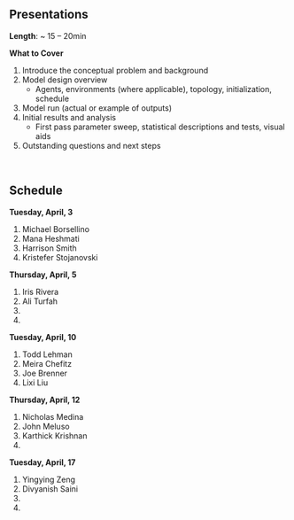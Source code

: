 ## Presentations  

**Length**: ~ 15 – 20min

**What to Cover**

1) Introduce the conceptual problem and background
2) Model design overview
	- Agents, environments (where applicable), topology, initialization, schedule
3) Model run (actual or example of outputs)
4) Initial results and analysis
	- First pass parameter sweep, statistical descriptions and tests, visual aids
5) Outstanding questions and next steps

&nbsp; 



## Schedule


**Tuesday, April, 3**

1. Michael Borsellino 
2. Mana Heshmati 
3. Harrison Smith 
4. Kristefer Stojanovski 


**Thursday, April, 5**

1. Iris Rivera
2. Ali Turfah 
3. 
4. 


**Tuesday, April, 10**

1. Todd Lehman
2. Meira Chefitz
3. Joe Brenner
4. Lixi Liu

**Thursday, April, 12**

1. Nicholas Medina
2. John Meluso
3. Karthick Krishnan
4. 

**Tuesday, April, 17**

1. Yingying Zeng
2. Divyanish Saini
3. 
4. 
